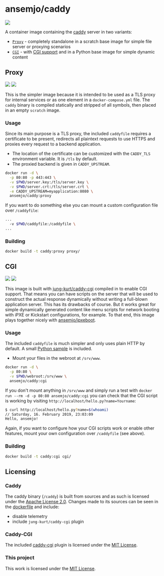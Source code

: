 # ansemjo/caddy

[![](https://img.shields.io/docker/pulls/ansemjo/caddy.svg?style=flat-square)](https://hub.docker.com/r/ansemjo/caddy)

A container image containing the [caddy] server in two variants:

- [`Proxy`](#proxy) - completely standalone in a scratch base image for simple file server or
  proxying scenarios
- [`CGI`](#cgi) - with [CGI support] and in a Python base image for simple dynamic content

[caddy]: https://caddyserver.com/
[cgi support]: https://caddyserver.com/docs/http.cgi

## Proxy

![](https://img.shields.io/microbadger/image-size/ansemjo/caddy/proxy.svg?style=flat-square)
![](https://img.shields.io/microbadger/layers/ansemjo/caddy/proxy.svg?style=flat-square)

This is the simpler image because it is intended to be used as a TLS proxy for internal services or
as one element in a `docker-compose.yml` file. The `caddy` binary is compiled statically and
stripped of all symbols, then placed in an empty `scratch` image.

### Usage

Since its main purpose is a TLS proxy, the included `caddyfile` requires a certificate to be
present, redirects all plaintext requests to use HTTPS and proxies every request to a backend
application.

- The location of the certificate can be customized with the `CADDY_TLS` environment variable. It is
  `/tls` by default.
- The proxied backend is given in `CADDY_UPSTREAM`.

```sh
docker run -d \
  -p 80:80 -p 443:443 \
  -v $PWD/server.key:/tls/server.key \
  -v $PWD/server.crt:/tls/server.crt \
  -e CADDY_UPSTREAM=myapplication:8080 \
  ansemjo/caddy:proxy
```

If you want to do something else you can mount a custom configuration file over `/caddyfile`:

```sh
...
  -v $PWD/caddyfile:/caddyfile \
...
```

### Building

```sh
docker build -t caddy:proxy proxy/
```

## CGI

![](https://img.shields.io/microbadger/image-size/ansemjo/caddy/cgi.svg?style=flat-square)
![](https://img.shields.io/microbadger/layers/ansemjo/caddy/cgi.svg?style=flat-square)

This image is built with [jung-kurt/caddy-cgi](https://github.com/jung-kurt/caddy-cgi) compiled in
to enable CGI support. That means you can have scripts on the server that will be used to construct
the actual response dynamically without writing a full-blown application server. This has its
drawbacks of course. But it works great for simple dynamically generated content like menu scripts
for network booting with iPXE or Kickstart configurations, for example. To that end, this image
plays together nicely with [ansemjo/ipxeboot](https://github.com/ansemjo/ipxeboot).

### Usage

The included `caddyfile` is much simpler and only uses plain HTTP by default. A small
[Python sample](cgi/hello.py) is included.

- Mount your files in the webroot at `/srv/www`.

```sh
docker run -d \
  -p 80:80 \
  -v $PWD/webroot:/srv/www \
  ansemjo/caddy:cgi
```

If you don't mount anything in `/srv/www` and simply run a test with
`docker run --rm -d -p 80:80 ansemjo/caddy:cgi` you can check that the CGI script is working by
visiting `http://localhost/hello.py?name=Yourname`:

```sh
$ curl http://localhost/hello.py?name=$(whoami)
// Saturday, 16. February 2019, 23:03:09
Hello, ansemjo!
```

Again, if you want to configure how your CGI scripts work or enable other features, mount your own
configuration over `/caddyfile` (see above).

### Building

```sh
docker build -t caddy:cgi cgi/
```

## Licensing

### Caddy

The caddy binary (`/caddy`) is built from sources and as such is licensed under the [Apache License
2.0]. Changes made to its sources can be seen in the [dockerfile] and include:

- disable telemetry
- include `jung-kurt/caddy-cgi` plugin

[apache license 2.0]: https://github.com/mholt/caddy/blob/master/LICENSE.txt
[dockerfile]: dockerfile#L14

### Caddy-CGI

The included [caddy-cgi] plugin is licensed under the [MIT License].

[caddy-cgi]: https://github.com/jung-kurt/caddy-cgi
[mit license]: https://github.com/jung-kurt/caddy-cgi/blob/master/LICENSE

### This project

This work is licensed under the [MIT License](LICENSE).
